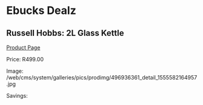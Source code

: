 
# Ebucks Dealz
## Russell Hobbs: 2L Glass Kettle
[Product Page](https://www.ebucks.com/web/shop/productSelected.do?prodId=496936361&catId=704985963)

Price: R499.00

Image: /web/cms/system/galleries/pics/prodimg/496936361_detail_1555582164957.jpg

Savings: 


	